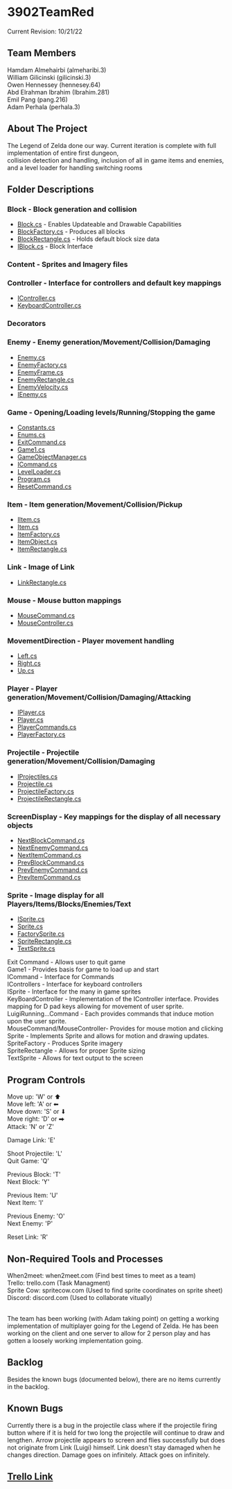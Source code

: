 # 3902TeamRed

Current Revision: 10/21/22

<!-- TEAM MEMBERS -->
## Team Members

Hamdam Almehairbi (almeharibi.3) <br/>
William Gilicinski (gilicinski.3) <br/>
Owen Hennessey (hennesey.64) <br/>
Abd Elrahman Ibrahim (Ibrahim.281) <br/>
Emil Pang (pang.216) <br/>
Adam Perhala (perhala.3) <br/>


<!-- ABOUT THE PROJECT -->
## About The Project

The Legend of Zelda done our way.  Current iteration is complete with full implementation of entire first dungeon, <br/>
collision detection and handling, inclusion of all in game items and enemies, and a level loader for handling switching rooms <br/>



<!-- FOLDER DESCRIPTIONS -->
## Folder Descriptions

### Block - Block generation and collision
* <a href="https://github.com/00000010/3902TeamRed/blob/dev/sprint0/Block/Block.cs" target="_blank">Block.cs</a> - Enables Updateable and Drawable Capabilities
* <a href="https://github.com/00000010/3902TeamRed/blob/dev/sprint0/Block/BlockFactory.cs" target="_blank">BlockFactory.cs</a> - Produces all blocks
* <a href="https://github.com/00000010/3902TeamRed/blob/dev/sprint0/Block/BlockRectangle.cs" target="_blank">BlockRectangle.cs</a> - Holds default block size data
* <a href="https://github.com/00000010/3902TeamRed/blob/dev/sprint0/Block/IBlock.cs" target="_blank">IBlock.cs</a> - Block Interface

### Content - Sprites and Imagery files

### Controller - Interface for controllers and default key mappings
* <a href="https://github.com/00000010/3902TeamRed/blob/dev/sprint0/Controller/IController.cs" target="_blank">IController.cs</a>
* <a href="https://github.com/00000010/3902TeamRed/blob/dev/sprint0/Controller/KeyboardController.cs" target="_blank">KeyboardController.cs</a>

### Decorators

### Enemy - Enemy generation/Movement/Collision/Damaging
* <a href="https://github.com/00000010/3902TeamRed/blob/dev/sprint0/Enemy/Enemy.cs" target="_blank">Enemy.cs</a>
* <a href="https://github.com/00000010/3902TeamRed/blob/dev/sprint0/Enemy/EnemyFactory.cs" target="_blank">EnemyFactory.cs</a>
* <a href="https://github.com/00000010/3902TeamRed/blob/dev/sprint0/Enemy/EnemyFrame.cs" target="_blank">EnemyFrame.cs</a>
* <a href="https://github.com/00000010/3902TeamRed/blob/dev/sprint0/Enemy/EnemyRectangle.cs" target="_blank">EnemyRectangle.cs</a>
* <a href="https://github.com/00000010/3902TeamRed/blob/dev/sprint0/Enemy/EnemyVelocity.cs" target="_blank">EnemyVelocity.cs</a>
* <a href="https://github.com/00000010/3902TeamRed/blob/dev/sprint0/Enemy/IEnemy.cs" target="_blank">IEnemy.cs</a>

### Game - Opening/Loading levels/Running/Stopping the game
* <a href="https://github.com/00000010/3902TeamRed/blob/dev/sprint0/Game/Constants.cs" target="_blank">Constants.cs</a>
* <a href="https://github.com/00000010/3902TeamRed/blob/dev/sprint0/Game/Enums.cs" target="_blank">Enums.cs</a>
* <a href="https://github.com/00000010/3902TeamRed/blob/dev/sprint0/Game/ExitCommand.cs" target="_blank">ExitCommand.cs</a>
* <a href="https://github.com/00000010/3902TeamRed/blob/dev/sprint0/Game/Game1.cs" target="_blank">Game1.cs</a>
* <a href="https://github.com/00000010/3902TeamRed/blob/dev/sprint0/Game/GameObjectManager.cs" target="_blank">GameObjectManager.cs</a>
* <a href="https://github.com/00000010/3902TeamRed/blob/dev/sprint0/Game/ICommand.cs" target="_blank">ICommand.cs</a>
* <a href="https://github.com/00000010/3902TeamRed/blob/dev/sprint0/Game/LevelLoader.cs" target="_blank">LevelLoader.cs</a>
* <a href="https://github.com/00000010/3902TeamRed/blob/dev/sprint0/Game/Program.cs" target="_blank">Program.cs</a>
* <a href="https://github.com/00000010/3902TeamRed/blob/dev/sprint0/Game/ResetCommand.cs" target="_blank">ResetCommand.cs</a>

### Item - Item generation/Movement/Collision/Pickup
* <a href="https://github.com/00000010/3902TeamRed/blob/dev/sprint0/Item/IItem.cs" target="_blank">IItem.cs</a>
* <a href="https://github.com/00000010/3902TeamRed/blob/dev/sprint0/Item/Item.cs" target="_blank">Item.cs</a>
* <a href="https://github.com/00000010/3902TeamRed/blob/dev/sprint0/Item/ItemFactory.cs" target="_blank">ItemFactory.cs</a>
* <a href="https://github.com/00000010/3902TeamRed/blob/dev/sprint0/Item/ItemObject.cs" target="_blank">ItemObject.cs</a>
* <a href="https://github.com/00000010/3902TeamRed/blob/dev/sprint0/Item/ItemRectangle.cs" target="_blank">ItemRectangle.cs</a>

### Link - Image of Link
* <a href="https://github.com/00000010/3902TeamRed/blob/dev/sprint0/Link/LinkRectangle.cs" target="_blank">LinkRectangle.cs</a>

### Mouse - Mouse button mappings
* <a href="https://github.com/00000010/3902TeamRed/blob/dev/sprint0/Mouse/MouseCommand.cs" target="_blank">MouseCommand.cs</a>
* <a href="https://github.com/00000010/3902TeamRed/blob/dev/sprint0/Mouse/MouseController.cs" target="_blank">MouseController.cs</a>

### MovementDirection - Player movement handling
* <a href="https://github.com/00000010/3902TeamRed/blob/dev/sprint0/MovementDirection/Left.cs" target="_blank">Left.cs</a>
* <a href="https://github.com/00000010/3902TeamRed/blob/dev/sprint0/MovementDirection/Right.cs" target="_blank">Right.cs</a>
* <a href="https://github.com/00000010/3902TeamRed/blob/dev/sprint0/MovementDirection/Up.cs" target="_blank">Up.cs</a>

### Player - Player generation/Movement/Collision/Damaging/Attacking
* <a href="https://github.com/00000010/3902TeamRed/blob/dev/sprint0/Player/IPlayer.cs" target="_blank">IPlayer.cs</a>
* <a href="https://github.com/00000010/3902TeamRed/blob/dev/sprint0/Player/Player.cs" target="_blank">Player.cs</a>
* <a href="https://github.com/00000010/3902TeamRed/blob/dev/sprint0/Player/PlayerCommands.cs" target="_blank">PlayerCommands.cs</a>
* <a href="https://github.com/00000010/3902TeamRed/blob/dev/sprint0/Player/PlayerFactory.cs" target="_blank">PlayerFactory.cs</a>

### Projectile - Projectile generation/Movement/Collision/Damaging
* <a href="https://github.com/00000010/3902TeamRed/blob/dev/sprint0/Projectile/IProjectiles.cs" target="_blank">IProjectiles.cs</a>
* <a href="https://github.com/00000010/3902TeamRed/blob/dev/sprint0/Projectile/Projectile.cs" target="_blank">Projectile.cs</a>
* <a href="https://github.com/00000010/3902TeamRed/blob/dev/sprint0/Projectile/ProjectileFactory.cs" target="_blank">ProjectileFactory.cs</a>
* <a href="https://github.com/00000010/3902TeamRed/blob/dev/sprint0/Projectile/ProjectileRectangle.cs" target="_blank">ProjectileRectangle.cs</a>

### ScreenDisplay - Key mappings for the display of all necessary objects
* <a href="https://github.com/00000010/3902TeamRed/blob/dev/sprint0/ScreenDisplay/NextBlockCommand.cs" target="_blank">NextBlockCommand.cs</a>
* <a href="https://github.com/00000010/3902TeamRed/blob/dev/sprint0/ScreenDisplay/NextEnemyCommand.cs" target="_blank">NextEnemyCommand.cs</a>
* <a href="https://github.com/00000010/3902TeamRed/blob/dev/sprint0/ScreenDisplay/NextItemCommand.cs" target="_blank">NextItemCommand.cs</a>
* <a href="https://github.com/00000010/3902TeamRed/blob/dev/sprint0/ScreenDisplay/PrevBlockCommand.cs" target="_blank">PrevBlockCommand.cs</a>
* <a href="https://github.com/00000010/3902TeamRed/blob/dev/sprint0/ScreenDisplay/PrevEnemyCommand.cs" target="_blank">PrevEnemyCommand.cs</a>
* <a href="https://github.com/00000010/3902TeamRed/blob/dev/sprint0/ScreenDisplay/PrevItemCommand.cs" target="_blank">PrevItemCommand.cs</a>

### Sprite - Image display for all Players/Items/Blocks/Enemies/Text
* <a href="https://github.com/00000010/3902TeamRed/blob/dev/sprint0/Sprite/ISprite.cs" target="_blank">ISprite.cs</a>
* <a href="https://github.com/00000010/3902TeamRed/blob/dev/sprint0/Sprite/Sprite.cs" target="_blank">Sprite.cs</a>
* <a href="https://github.com/00000010/3902TeamRed/blob/dev/sprint0/Sprite/SpriteFactory.cs" target="_blank">FactorySprite.cs</a>
* <a href="https://github.com/00000010/3902TeamRed/blob/dev/sprint0/Sprite/SpriteRectangle.cs" target="_blank">SpriteRectangle.cs</a>
* <a href="https://github.com/00000010/3902TeamRed/blob/dev/sprint0/Sprite/TextSprite.cs" target="_blank">TextSprite.cs</a>

Exit Command - Allows user to quit game <br/>
Game1 - Provides basis for game to load up and start <br/>
ICommand - Interface for Commands <br/>
IControllers - Interface for keyboard controllers <br/>
ISprite - Interface for the many in game sprites <br/>
KeyBoardController - Implementation of the IController interface. Provides mapping for D pad keys allowing for movement of user sprite. <br/>
LuigiRunning…Command - Each provides commands that induce motion upon the user sprite. <br/>
MouseCommand/MouseController- Provides for mouse motion and clicking <br/>
Sprite - Implements Sprite and allows for motion and drawing updates. <br/>
SpriteFactory - Produces Sprite imagery <br/>
SpriteRectangle - Allows for proper Sprite sizing <br/>
TextSprite - Allows for text output to the screen <br/>

<!-- PROGRAM CONTROLS -->
## Program Controls

Move up:    'W' or ⬆ <br/>
Move left:  'A' or ⬅ <br/>
Move down:  'S' or ⬇ <br/>
Move right: 'D' or ⮕ <br/>
Attack:     'N' or 'Z' <br/>

Damage Link: 'E' <br/>

Shoot Projectile: 'L' <br/>
Quit Game: 'Q' <br/>

Previous Block: 'T' <br/>
Next Block: 'Y' <br/>

Previous Item: 'U' <br/>
Next Item: 'I' <br/>

Previous Enemy: 'O' <br/>
Next Enemy: 'P' <br/>

Reset Link: 'R' <br/>

<!-- NON-REQUIRED TOOLS AND PROCESSES -->
## Non-Required Tools and Processes

When2meet:   when2meet.com  (Find best times to meet as a team) <br/>
Trello:      trello.com     (Task Managment)  <br/>
Sprite Cow:  spritecow.com  (Used to find sprite coordinates on sprite sheet) <br/>
Discord:     discord.com    (Used to collaborate vitually) <br/> <br/>

The team has been working (with Adam taking point) on getting a working implementation of multiplayer going
for the Legend of Zelda.  He has been working on the client and one server to allow for 2 person play and has gotten
a loosely working implementation going.

## Backlog
Besides the known bugs (documented below), there are no items currently in the backlog.

<!-- KNOWN BUGS -->
## Known Bugs

Currently there is a bug in the projectile class where if the projectile firing button where if it is held for
two long the projectile will continue to draw and lengthen.  Arrow projectile appears to screen and flies successfully but does not
originate from Link (Luigi) himself.  Link doesn't stay damaged when he changes direction.  Damage goes on infinitely.
Attack goes on infinitely.

<!-- TRELLO LINK -->
## <a href="https://trello.com/b/5pvXlIry/team-redd" target="_blank">Trello Link</a>


